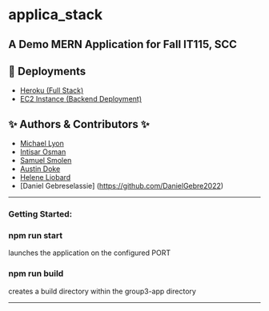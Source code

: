 # applica_stack
## A Demo MERN Application for Fall IT115, SCC

## 🚀  Deployments
- [Heroku (Full Stack)](https://group3-mern.herokuapp.com/)
- [EC2 Instance (Backend Deployment)](http://group3https-env.eba-xtmxhfmx.us-west-2.elasticbeanstalk.com/helloworld)

## ✨  Authors & Contributors ✨
- [Michael Lyon](https://www.github.com/lyoncodes)
- [Intisar Osman](https://github.com/intisarosman1)
- [Samuel Smolen](https://github.com/sam-smolen)
- [Austin Doke](https://github.com/ALDoke)
- [Helene Liobard](https://github.com/Helene-33)
- [Daniel Gebreselassie] (https://github.com/DanielGebre2022)
---
### **Getting Started:**
### **npm run start**

launches the application on the configured PORT

### **npm run build**
creates a build directory within the group3-app directory

---
